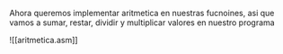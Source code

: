 Ahora queremos implementar aritmetica en nuestras fucnoines, asi que vamos a sumar, restar, dividir y multiplicar valores en nuestro programa

![[aritmetica.asm]]

